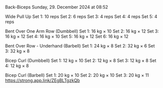 Back-Biceps
Sunday, 29. December 2024 at 08:52

Wide Pull Up
Set 1: 10 reps
Set 2: 6 reps
Set 3: 4 reps
Set 4: 4 reps
Set 5: 4 reps

Bent Over One Arm Row (Dumbbell)
Set 1: 16 kg × 10
Set 2: 16 kg × 12
Set 3: 16 kg × 12
Set 4: 16 kg × 10
Set 5: 16 kg × 12
Set 6: 16 kg × 12

Bent Over Row - Underhand (Barbell)
Set 1: 24 kg × 8
Set 2: 32 kg × 6
Set 3: 32 kg × 8

Bicep Curl (Dumbbell)
Set 1: 12 kg × 10
Set 2: 12 kg × 8
Set 3: 12 kg × 8
Set 4: 12 kg × 8

Bicep Curl (Barbell)
Set 1: 20 kg × 10
Set 2: 20 kg × 10
Set 3: 20 kg × 11
 https://strong.app.link/ZEgBLTgzkQb